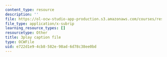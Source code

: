 ```yaml
---
content_type: resource
description: ''
file: https://ol-ocw-studio-app-production.s3.amazonaws.com/courses/res-18-008-calculus-revisited-complex-variables-differential-equations-and-linear-algebra-fall-2011/e722d1e94cb8582e98ad6d78c38ee0bd_rVvGqWyQB_0.vtt
file_type: application/x-subrip
learning_resource_types: []
resourcetype: Other
title: 3play caption file
type: OCWFile
uid: e722d1e9-4cb8-582e-98ad-6d78c38ee0bd
---
```

